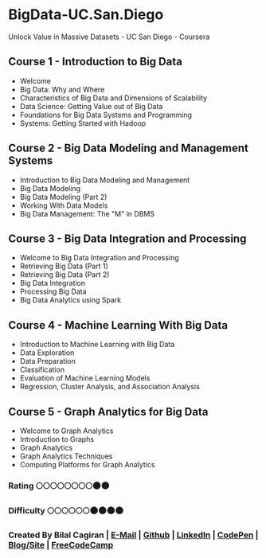 # BigData-UC.San.Diego
Unlock Value in Massive Datasets - UC San Diego - Coursera

## Course 1 - Introduction to Big Data
* Welcome
* Big Data: Why and Where
* Characteristics of Big Data and Dimensions of Scalability
* Data Science: Getting Value out of Big Data
* Foundations for Big Data Systems and Programming
* Systems: Getting Started with Hadoop

## Course 2 - Big Data Modeling and Management Systems
* Introduction to Big Data Modeling and Management
* Big Data Modeling
* Big Data Modeling (Part 2)
* Working With Data Models
* Big Data Management: The "M" in DBMS

## Course 3 - Big Data Integration and Processing
* Welcome to Big Data Integration and Processing
* Retrieving Big Data (Part 1)
* Retrieving Big Data (Part 2)
* Big Data Integration
* Processing Big Data
* Big Data Analytics using Spark

## Course 4 - Machine Learning With Big Data
* Introduction to Machine Learning with Big Data
* Data Exploration
* Data Preparation
* Classification
* Evaluation of Machine Learning Models
* Regression, Cluster Analysis, and Association Analysis

## Course 5 - Graph Analytics for Big Data
* Welcome to Graph Analytics
* Introduction to Graphs
* Graph Analytics
* Graph Analytics Techniques
* Computing Platforms for Graph Analytics


### Rating     :full_moon::full_moon::full_moon::full_moon::full_moon::full_moon::full_moon::full_moon::new_moon::new_moon:
### Difficulty :full_moon::full_moon::full_moon::full_moon::full_moon::full_moon::new_moon::new_moon::new_moon::new_moon:

### Created By Bilal Cagiran | [E-Mail](mailto:bcagiran@hotmail.com) | [Github](https://github.com/extwiii/) | [LinkedIn](https://linkedin.com/in/bilalcagiran) | [CodePen](http://codepen.io/extwiii/) | [Blog/Site](http://bilalcagiran.com) | [FreeCodeCamp](https://www.freecodecamp.com/extwiii) 
